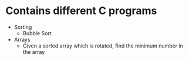 # Contains different C programs
- Sorting
  - Bubble Sort
- Arrays
  - Given a sorted array which is rotated, find the minimum number in the array

